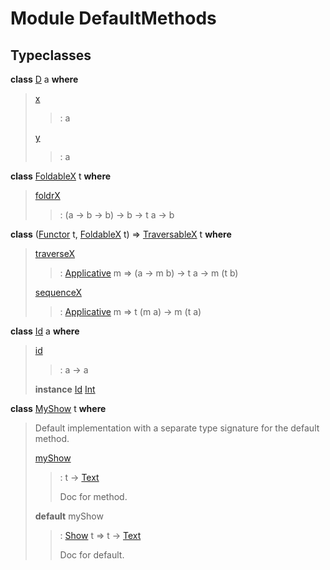 # <a name="module-defaultmethods-34992"></a>Module DefaultMethods

## Typeclasses

<a name="class-defaultmethods-d-39130"></a>**class** [D](#class-defaultmethods-d-39130) a **where**

> <a name="function-defaultmethods-x-53637"></a>[x](#function-defaultmethods-x-53637)
> 
> > : a
> 
> <a name="function-defaultmethods-y-51560"></a>[y](#function-defaultmethods-y-51560)
> 
> > : a

<a name="class-defaultmethods-foldablex-43965"></a>**class** [FoldableX](#class-defaultmethods-foldablex-43965) t **where**

> <a name="function-defaultmethods-foldrx-50503"></a>[foldrX](#function-defaultmethods-foldrx-50503)
> 
> > : (a -\> b -\> b) -\> b -\> t a -\> b

<a name="class-defaultmethods-traversablex-84604"></a>**class** ([Functor](https://docs.daml.com/daml/stdlib/Prelude.html#class-ghc-base-functor-31205) t, [FoldableX](#class-defaultmethods-foldablex-43965) t) =\> [TraversableX](#class-defaultmethods-traversablex-84604) t **where**

> <a name="function-defaultmethods-traversex-89947"></a>[traverseX](#function-defaultmethods-traversex-89947)
> 
> > : [Applicative](https://docs.daml.com/daml/stdlib/Prelude.html#class-da-internal-prelude-applicative-9257) m =\> (a -\> m b) -\> t a -\> m (t b)
> 
> <a name="function-defaultmethods-sequencex-92456"></a>[sequenceX](#function-defaultmethods-sequencex-92456)
> 
> > : [Applicative](https://docs.daml.com/daml/stdlib/Prelude.html#class-da-internal-prelude-applicative-9257) m =\> t (m a) -\> m (t a)

<a name="class-defaultmethods-id-10050"></a>**class** [Id](#class-defaultmethods-id-10050) a **where**

> <a name="function-defaultmethods-id-52623"></a>[id](#function-defaultmethods-id-52623)
> 
> > : a -\> a
> 
> **instance** [Id](#class-defaultmethods-id-10050) [Int](https://docs.daml.com/daml/stdlib/Prelude.html#type-ghc-types-int-37261)

<a name="class-defaultmethods-myshow-63060"></a>**class** [MyShow](#class-defaultmethods-myshow-63060) t **where**

> Default implementation with a separate type signature for the default method.
> 
> <a name="function-defaultmethods-myshow-32065"></a>[myShow](#function-defaultmethods-myshow-32065)
> 
> > : t -\> [Text](https://docs.daml.com/daml/stdlib/Prelude.html#type-ghc-types-text-51952)
> > 
> > Doc for method.
> 
> **default** myShow
> 
> > : [Show](https://docs.daml.com/daml/stdlib/Prelude.html#class-ghc-show-show-65360) t =\> t -\> [Text](https://docs.daml.com/daml/stdlib/Prelude.html#type-ghc-types-text-51952)
> > 
> > Doc for default.
